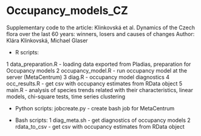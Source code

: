 # Occupancy_models_CZ

Supplementary code to the article: 
Klinkovská et al. Dynamics of the Czech flora over the last 60 years: winners, losers and causes of changes
Author: Klára Klinkovská, Michael Glaser 

* R scripts:

1 data_preparation.R - loading data exported from Pladias, preparation for Occupancy models
2 occupancy_model.R - run occupancy model at the server (MetaCentrum)
3 diag.R - occupancy model diagnostics
4 occ_results.R - get csv with occupancy estimates from RData object
5 main.R - analysis of species trends related with their characteristics, linear models, chi-square tests, time series clustering

* Python scripts:
jobcreate.py - create bash job for MetaCentrum

* Bash scripts:
1 diag_meta.sh - get diagnostics of occupancy models
2 rdata_to_csv - get csv with occupancy estimates from RData object


